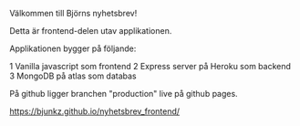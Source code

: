 Välkommen till Björns nyhetsbrev!

Detta är frontend-delen utav applikationen.

Applikationen bygger på följande:

1 Vanilla javascript som frontend
2 Express server på Heroku som backend
3 MongoDB på atlas som databas 

På github ligger branchen "production" live på github pages. 

https://bjunkz.github.io/nyhetsbrev_frontend/